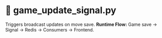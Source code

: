 # 📘 game_update_signal.py
Triggers broadcast updates on move save.
**Runtime Flow:** Game save → Signal → Redis → Consumers → Frontend.
